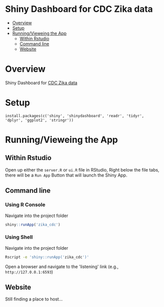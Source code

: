 Shiny Dashboard for CDC Zika data
================

-   [Overview](#overview)
-   [Setup](#setup)
-   [Running/Vieweing the App](#runningvieweing-the-app)
    -   [Within Rstudio](#within-rstudio)
    -   [Command line](#command-line)
    -   [Website](#website)

Overview
========

Shiny Dashboard for [CDC Zika data](https://github.com/cdcepi/zika)

Setup
=====

`install.packages(c('shiny', 'shinydashboard', 'readr', 'tidyr', 'dplyr', 'ggplot2', 'stringr'))`

Running/Vieweing the App
========================

Within Rstudio
--------------

Open up either the `server.R` or `ui.R` file in RStudio, Right below the file tabs, there will be a `Run App` Button that will launch the Shiny App.

Command line
------------

### Using R Console

Navigate into the project folder

``` r
shiny::runApp('zika_cdc')
```

### Using Shell

Navigate into the project folder

``` bash
Rscript -e 'shiny::runApp('zika_cdc')'
```

Open a browser and navigate to the 'listening' link (e.g., `http://127.0.0.1:6593`)

Website
-------

Still finding a place to host...
